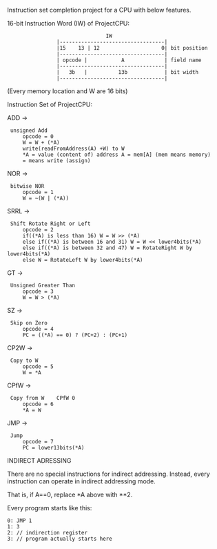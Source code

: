 Instruction set completion project for a CPU with below features.

16-bit Instruction Word (IW) of ProjectCPU:

                                    IW 
                    |----------------------------------|
                    |15    13 | 12                    0| bit position
                    |----------------------------------|
                    | opcode |           A             | field name
                    |----------------------------------|
                    |   3b   |          13b            | bit width
                    |----------------------------------|
	       
			   
(Every memory location and W are 16 bits)

Instruction Set of ProjectCPU:


ADD   -> 
	
	 unsigned Add
         opcode = 0
         W = W + (*A)
         write(readFromAddress(A) +W) to W
         *A = value (content of) address A = mem[A] (mem means memory)
         = means write (assign)

NOR   -> 
	 
	 bitwise NOR
         opcode = 1                  
         W = ~(W | (*A))             

SRRL  -> 
	 
	 Shift Rotate Right or Left
         opcode = 2
         if((*A) is less than 16) W = W >> (*A)   
		 else if((*A) is between 16 and 31) W = W << lower4bits(*A)
		 else if((*A) is between 32 and 47) W = RotateRight W by lower4bits(*A)
		 else W = RotateLeft W by lower4bits(*A)

GT    -> 

	 Unsigned Greater Than
         opcode = 3
         W = W > (*A)            

SZ    -> 

	 Skip on Zero
         opcode = 4
         PC = ((*A) == 0) ? (PC+2) : (PC+1)
		 
CP2W  ->

	 Copy to W
         opcode = 5
         W = *A           

CPfW  -> 

	 Copy from W    CPfW 0         
         opcode = 6                     
         *A = W

JMP   -> 

	 Jump
         opcode = 7
         PC = lower13bits(*A)
		 

INDIRECT ADRESSING

There are no special instructions for indirect addressing. Instead, every instruction
can operate in indirect addressing mode.

That is, if A==0, replace *A above with **2.

Every program starts like this:

	0: JMP 1
	1: 3
	2: // indirection register
	3: // program actually starts here


